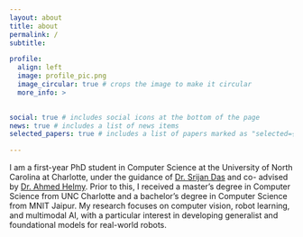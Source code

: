 ```yaml
---
layout: about
title: about
permalink: /
subtitle: 

profile:
  align: left
  image: profile_pic.png
  image_circular: true # crops the image to make it circular
  more_info: >
    

social: true # includes social icons at the bottom of the page
news: true # includes a list of news items
selected_papers: true # includes a list of papers marked as "selected={true}"

---
```

I am a first-year PhD student in Computer Science at the University of North Carolina at Charlotte, under the guidance of [Dr. Srijan Das](https://srijandas07.github.io/) and co- advised by [Dr. Ahmed Helmy](https://sites.google.com/uncc.edu/helmy/home). Prior to this, I received a master’s degree in Computer Science from UNC Charlotte and a bachelor’s degree in Computer Science from MNIT Jaipur. My research focuses on computer vision, robot learning, and multimodal AI, with a particular interest in developing generalist and foundational models for real-world robots.

<!-- My passion for research was ignited during my master’s program, where I actively contributed to several conferences.  My research aims to bridge the gap between perception and action in robotics, enabling robots to seamlessly interact with dynamic, real-world environments. I am passionate about designing generalist and foundational models that empower robots to learn, adapt, and perform diverse tasks with minimal supervision. -->

<!-- 
Link to your social media connections, too. This theme is set up to use [Font Awesome icons](https://fontawesome.com/) and [Academicons](https://jpswalsh.github.io/academicons/), like the ones below. Add your Facebook, Twitter, LinkedIn, Google Scholar, or just disable all of them. -->
